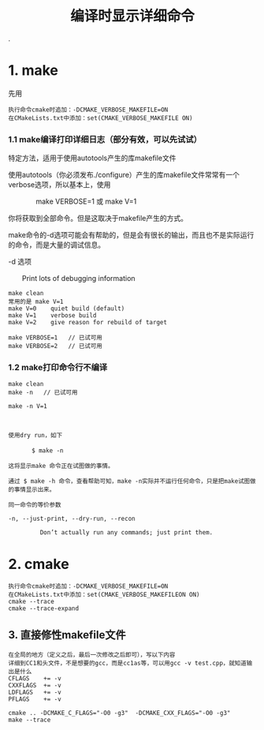 <h1 align="center">编译时显示详细命令</h1>
.

# 1. make



先用

```
执行命令cmake时追加：-DCMAKE_VERBOSE_MAKEFILE=ON
在CMakeLists.txt中添加：set(CMAKE_VERBOSE_MAKEFILE ON)
```



### 1.1 make编译打印详细日志（部分有效，可以先试试）



特定方法，适用于使用autotools产生的库makefile文件

使用autotools（你必须发布./configure）产生的库makefile文件常常有一个verbose选项，所以基本上，使用

　　　　make VERBOSE=1 或 make V=1

你将获取到全部命令。但是这取决于makefile产生的方式。



make命令的-d选项可能会有帮助的，但是会有很长的输出，而且也不是实际运行的命令，而是大量的调试信息。

-d 选项

　　Print lots of debugging information



```shell
make clean
常用的是 make V=1
make V=0 	quiet build (default)
make V=1 	verbose build
make V=2 	give reason for rebuild of target

make VERBOSE=1   // 已试可用
make VERBOSE=2   // 已试可用
```



### 1.2 make打印命令行不编译

```
make clean
make -n   // 已试可用

make -n V=1



使用dry run，如下

　　　　$ make -n

这将显示make 命令正在试图做的事情。

通过 $ make -h 命令，查看帮助可知，make -n实际并不运行任何命令，只是把make试图做的事情显示出来。

同一命令的等价参数

-n, --just-print, --dry-run, --recon

         Don’t actually run any commands; just print them.
```





#  2. cmake

```
执行命令cmake时追加：-DCMAKE_VERBOSE_MAKEFILE=ON
在CMakeLists.txt中添加：set(CMAKE_VERBOSE_MAKEFILEON ON)
cmake --trace
cmake --trace-expand
```





## 3. 直接修性makefile文件

```
在全局的地方（定义之后，最后一次修改之后即可），写以下内容
详细到CC1和头文件，不是想要的gcc，而是cc1as等，可以用gcc -v test.cpp，就知道输出是什么
CFLAGS    += -v
CXXFLAGS  += -v
LDFLAGS   += -v
PFLAGS    += -v
```



```
cmake .. -DCMAKE_C_FLAGS="-O0 -g3"  -DCMAKE_CXX_FLAGS="-O0 -g3"
make --trace
```





